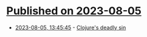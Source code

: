 # [Published on 2023-08-05](index.md)

* [2023-08-05, 13:45:45](https://lobste.rs/s/ghhxbd/clojure_s_deadly_sin) - [Clojure's deadly sin](https://clojure-goes-fast.com/blog/clojures-deadly-sin/)
